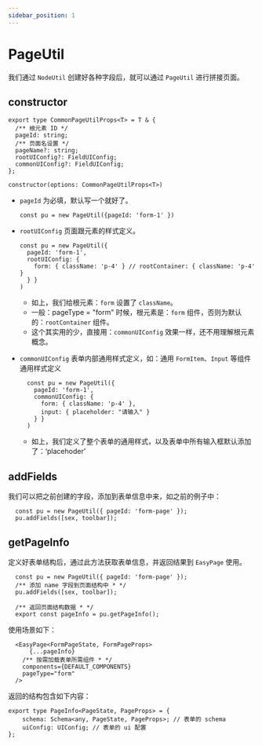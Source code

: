 ```yaml
---
sidebar_position: 1
---
```


# PageUtil

我们通过 `NodeUtil` 创建好各种字段后，就可以通过 `PageUtil` 进行拼接页面。

## constructor

```tsx
export type CommonPageUtilProps<T> = T & {
  /** 根元素 ID */
  pageId: string;
  /** 页面名设置 */
  pageName?: string;
  rootUIConfig?: FieldUIConfig;
  commonUIConfig?: FieldUIConfig;
};

constructor(options: CommonPageUtilProps<T>)
```
- `pageId` 为必填，默认写一个就好了。

  ```tsx
  const pu = new PageUtil({pageId: 'form-1' })
  ```

- `rootUIConfig` 页面跟元素的样式定义。

  ```tsx
  const pu = new PageUtil({
    pageId: 'form-1', 
    rootUIConfig: {
      form: { className: 'p-4' } // rootContainer: { className: 'p-4' }
    } }
  )
  ```
  - 如上，我们给根元素：`form` 设置了 `className`。
  - 一般：pageType = "form" 时候，根元素是：`form` 组件，否则为默认的：`rootContainer` 组件。
  - 这个其实用的少，直接用：`commonUIConfig` 效果一样，还不用理解根元素概念。


- `commonUIConfig` 表单内部通用样式定义，如：通用 `FormItem`、`Input` 等组件通用样式定义

  ```tsx
    const pu = new PageUtil({
      pageId: 'form-1', 
      commonUIConfig: {
        form: { className: 'p-4' },
        input: { placeholder: "请输入" }
      } }
    )
  ```
  - 如上，我们定义了整个表单的通用样式，以及表单中所有输入框默认添加了：‘placehoder’

## addFields
我们可以把之前创建的字段，添加到表单信息中来，如之前的例子中：

```tsx
  const pu = new PageUtil({ pageId: 'form-page' });
  pu.addFields([sex, toolbar]);
```

## getPageInfo

定义好表单结构后，通过此方法获取表单信息，并返回结果到 `EasyPage` 使用。

```tsx
  const pu = new PageUtil({ pageId: 'form-page' });
  /** 添加 name 字段到页面结构中 * */
  pu.addFields([sex, toolbar]);

  /** 返回页面结构数据 * */
  export const pageInfo = pu.getPageInfo();

```

使用场景如下：

```tsx
  <EasyPage<FormPageState, FormPageProps>
      {...pageInfo}
    /** 按需加载表单所需组件 * */
    components={DEFAULT_COMPONENTS}
    pageType="form"
  />
```

返回的结构包含如下内容：

```tsx
export type PageInfo<PageState, PageProps> = {
    schema: Schema<any, PageState, PageProps>; // 表单的 schema
    uiConfig: UIConfig; // 表单的 ui 配置
}; 
```
